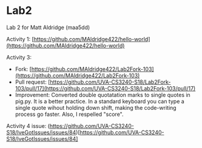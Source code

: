 # Lab2
Lab 2 for Matt Aldridge (maa5dd)

Activity 1: [https://github.com/MAldridge422/hello-world](https://github.com/MAldridge422/hello-world)

Activity 3:
 - Fork: [https://github.com/MAldridge422/Lab2Fork-103](https://github.com/MAldridge422/Lab2Fork-103)
 - Pull request: [https://github.com/UVA-CS3240-S18/Lab2Fork-103/pull/17](https://github.com/UVA-CS3240-S18/Lab2Fork-103/pull/17)
 - Improvement: Converted double quotatation marks to single quotes in pig.py. It is a better practice. In a standard keyboard you can type a single quote wihout holding down shift, making the code-writing process go faster. Also, I respelled "score".

Activity 4 issue: (https://github.com/UVA-CS3240-S18/IveGotIssues/issues/84)[https://github.com/UVA-CS3240-S18/IveGotIssues/issues/84]
